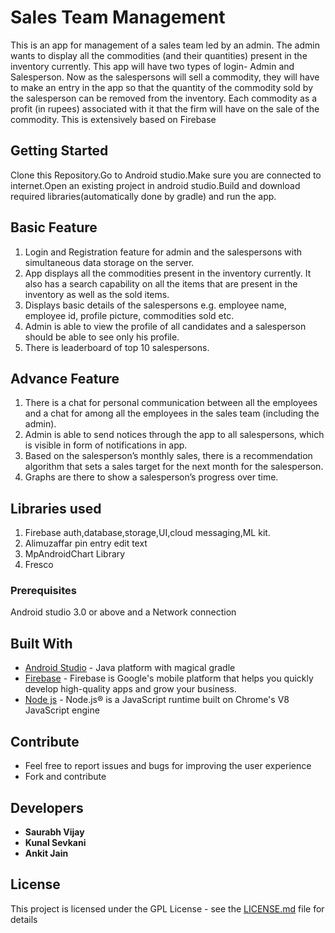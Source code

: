 # Sales Team Management

This is an app for management of a sales team led by an admin. The
admin wants to display all the commodities (and their quantities) present in the
inventory currently. This app will have two types of login- Admin and Salesperson.
Now as the salespersons will sell a commodity, they will have to make an entry in
the app so that the quantity of the commodity sold by the salesperson can be
removed from the inventory. Each commodity as a profit (in rupees) associated with
it that the firm will have on the sale of the commodity. This is extensively based on Firebase

## Getting Started

Clone this Repository.Go to Android studio.Make sure you are connected to internet.Open an existing project in android studio.Build and
download required libraries(automatically done by gradle) and run the app.

## Basic Feature
1. Login and Registration feature for admin and the salespersons with
  simultaneous data storage on the server.
2. App displays all the commodities present in the inventory currently.
  It also has a search capability on all the items that are present in
  the inventory as well as the sold items.
3. Displays basic details of the salespersons e.g. employee name, employee
  id, profile picture, commodities sold etc.
4. Admin is able to view the profile of all candidates and a
  salesperson should be able to see only his profile.
5. There is leaderboard of top 10 salespersons.

## Advance Feature

1. There  is a chat for personal communication between all the
  employees and a chat for among all the
  employees in the sales team (including the admin).
2. Admin is able to send notices through the app to all salespersons,
  which is visible in form of notifications in app.
3. Based on the salesperson’s monthly sales, there is a recommendation
  algorithm that sets a sales target for the next month for the salesperson.
4. Graphs are there to show a salesperson’s progress over time.


## Libraries used

1. Firebase auth,database,storage,UI,cloud messaging,ML kit.
2. Alimuzaffar pin entry edit text
3. MpAndroidChart Library
4. Fresco


### Prerequisites

Android studio 3.0 or above and a Network connection


## Built With

* [Android Studio](https://developer.android.com/studio/) - Java platform with magical gradle
* [Firebase](https://firebase.google.com/) - Firebase is Google's mobile platform that helps you quickly develop high-quality apps and grow your business.
* [Node js](https://nodejs.org/) - Node.js® is a JavaScript runtime built on Chrome's V8 JavaScript engine

## Contribute
* Feel free to report issues and bugs for improving the user experience
* Fork and contribute





## Developers

* **Saurabh Vijay** 
* **Kunal Sevkani** 
* **Ankit Jain** 




## License

This project is licensed under the GPL License - see the [LICENSE.md](LICENSE.md) file for details

